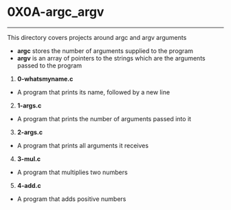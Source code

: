 # 0X0A-argc_argv
---

This directory covers projects around argc and argv arguments
- **argc** stores the number of arguments supplied to the program
- **argv** is an array of pointers to the strings which are the arguments passed to the program

1. **0-whatsmyname.c**
- A program that prints its name, followed by a new line

2. **1-args.c**
- A program that prints the number of arguments passed into it

3. **2-args.c**
- A program that prints all arguments it receives

4. **3-mul.c**
- A program that multiplies two numbers

5. **4-add.c**
- A program that adds positive numbers
